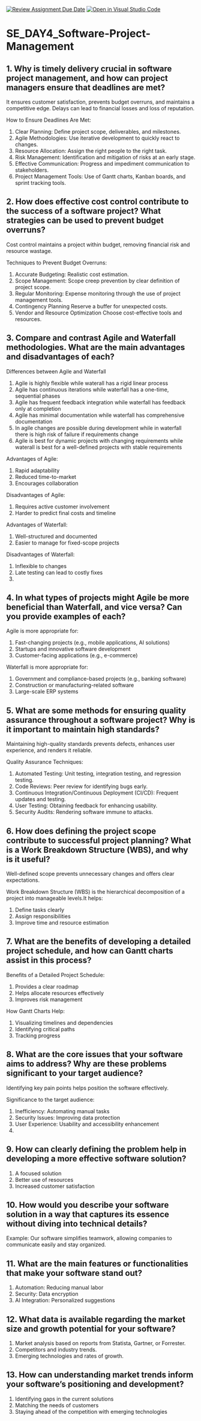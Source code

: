 [![Review Assignment Due Date](https://classroom.github.com/assets/deadline-readme-button-22041afd0340ce965d47ae6ef1cefeee28c7c493a6346c4f15d667ab976d596c.svg)](https://classroom.github.com/a/9pw6JKcu)
[![Open in Visual Studio Code](https://classroom.github.com/assets/open-in-vscode-2e0aaae1b6195c2367325f4f02e2d04e9abb55f0b24a779b69b11b9e10269abc.svg)](https://classroom.github.com/online_ide?assignment_repo_id=18577013&assignment_repo_type=AssignmentRepo)
# SE_DAY4_Software-Project-Management
## 1. Why is timely delivery crucial in software project management, and how can project managers ensure that deadlines are met?

It ensures customer satisfaction, prevents budget overruns, and maintains a competitive edge. Delays can lead to financial losses and loss of reputation.

How to Ensure Deadlines Are Met:
1. Clear Planning: Define project scope, deliverables, and milestones.
2. Agile Methodologies: Use iterative development to quickly react to changes.
3. Resource Allocation: Assign the right people to the right task.
4. Risk Management: Identification and mitigation of risks at an early stage.
5. Effective Communication: Progress and impediment communication to stakeholders.
6. Project Management Tools: Use of Gantt charts, Kanban boards, and sprint tracking tools.

## 2. How does effective cost control contribute to the success of a software project? What strategies can be used to prevent budget overruns?

Cost control maintains a project within budget, removing financial risk and resource wastage.

Techniques to Prevent Budget Overruns:
1. Accurate Budgeting: Realistic cost estimation.
2. Scope Management: Scope creep prevention by clear definition of project scope.
3. Regular Monitoring: Expense monitoring through the use of project management tools.
4. Contingency Planning Reserve a buffer for unexpected costs.
5. Vendor and Resource Optimization Choose cost-effective tools and resources.
## 3. Compare and contrast Agile and Waterfall methodologies. What are the main advantages and disadvantages of each?

Differences between Agile and Waterfall
1. Agile is highly flexible while waterall has a rigid linear process
2. Agile has continuous iterations while waterfall has a one-time, sequential phases
3. Agile has frequent feedback integration while waterfall has feedback only at completion
4. Agile has minimal documentation while waterfall has comprehensive documentation
5. In agile changes are possible during development while in waterfall there is high risk of failure if requirements change
6. Agile is best for dynamic projects with changing requirements while waterall is best for a well-defined projects with stable requirements

Advantages of Agile:
1. Rapid adaptability
2. Reduced time-to-market
3. Encourages collaboration

Disadvantages of Agile:
1. Requires active customer involvement
2. Harder to predict final costs and timeline

Advantages of Waterfall:
1. Well-structured and documented
2. Easier to manage for fixed-scope projects

Disadvantages of Waterfall:
1. Inflexible to changes
2. Late testing can lead to costly fixes
3. 
## 4. In what types of projects might Agile be more beneficial than Waterfall, and vice versa? Can you provide examples of each?

Agile is more appropriate for:
1. Fast-changing projects (e.g., mobile applications, AI solutions)
2. Startups and innovative software development
3. Customer-facing applications (e.g., e-commerce)

Waterfall is more appropriate for:
1. Government and compliance-based projects (e.g., banking software)
2. Construction or manufacturing-related software
3. Large-scale ERP systems
   
## 5. What are some methods for ensuring quality assurance throughout a software project? Why is it important to maintain high standards?

Maintaining high-quality standards prevents defects, enhances user experience, and renders it reliable.

Quality Assurance Techniques:
1. Automated Testing: Unit testing, integration testing, and regression testing.
2. Code Reviews: Peer review for identifying bugs early.
3. Continuous Integration/Continuous Deployment (CI/CD): Frequent updates and testing.
4. User Testing: Obtaining feedback for enhancing usability.
5. Security Audits: Rendering software immune to attacks.
   
## 6. How does defining the project scope contribute to successful project planning? What is a Work Breakdown Structure (WBS), and why is it useful?

Well-defined scope prevents unnecessary changes and offers clear expectations.

Work Breakdown Structure (WBS) is the hierarchical decomposition of a project into manageable levels.It helps:
1. Define tasks clearly
2. Assign responsibilities
3. Improve time and resource estimation
   
## 7. What are the benefits of developing a detailed project schedule, and how can Gantt charts assist in this process?

Benefits of a Detailed Project Schedule:
1. Provides a clear roadmap
2. Helps allocate resources effectively
3. Improves risk management

How Gantt Charts Help:
1. Visualizing timelines and dependencies
2. Identifying critical paths
3. Tracking progress
   
## 8. What are the core issues that your software aims to address? Why are these problems significant to your target audience?

Identifying key pain points helps position the software effectively.

Significance to the target audience:
1. Inefficiency: Automating manual tasks
2. Security Issues: Improving data protection
3. User Experience: Usability and accessibility enhancement
4. 
## 9. How can clearly defining the problem help in developing a more effective software solution?

1. A focused solution
2. Better use of resources
3. Increased customer satisfaction

## 10. How would you describe your software solution in a way that captures its essence without diving into technical details?

Example: Our software simplifies teamwork, allowing companies to communicate easily and stay organized.

## 11. What are the main features or functionalities that make your software stand out?

1. Automation: Reducing manual labor
2. Security: Data encryption
3. AI Integration: Personalized suggestions

## 12. What data is available regarding the market size and growth potential for your software?

1. Market analysis based on reports from Statista, Gartner, or Forrester.
2. Competitors and industry trends.
3. Emerging technologies and rates of growth.

## 13. How can understanding market trends inform your software’s positioning and development?

1. Identifying gaps in the current solutions
2. Matching the needs of customers
3. Staying ahead of the competition with emerging technologies
